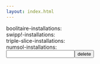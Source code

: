 ```yaml
---
layout: index.html
---
```

<style>
</style>
<div class="main">
<div>boolitaire-installations:&nbsp;<span id="boolitaire-installation"></span></div>
<div>swipp!-installations:&nbsp;<span id="swipp!-installation"></span></div>
<div>triple-slice-installations:&nbsp;<span id="triple-slice-installation"></span></div>
<div>numsol-installations:&nbsp;<span id="numsol-installation"></span></div>
<div><input name="to-delete" type="text"><button id="delete-button" onclick="window.deleteUids()">delete</button>
</div>

<script>
  window.deleteUids = () => {
    const app = document.getElementById('to-delete').value
    console.log(`delete uids of app ${app}`)
    const req = new XMLHttpRequest()
    req.open("GET", `https://flatbutton.co/deleteuids?app=${app}`)
    req.send()
    req.onreadystatechange = e => request(app)
  }
  const request = (app) => {
    const req = new XMLHttpRequest()
    req.open("GET", `https://flatbutton.co/uids?app=${app}`)
    req.send()
    document.getElementById(app).innerText = '...'
    req.onreadystatechange = e => document.getElementById(app).innerText = req.responseText
  }
  const repeat = fn => {
    try { fn() } catch(ignore) { }
    setInterval(() => {
      try { fn() } catch(ignore) { }
    }, 30000)
  }
  repeat(() => request('boolitaire-installation'))
  repeat(() => request('swipp!-installation'))
  repeat(() => request('triple-slice-installation'))
  repeat(() => request('numsol-installation'))
</script>
